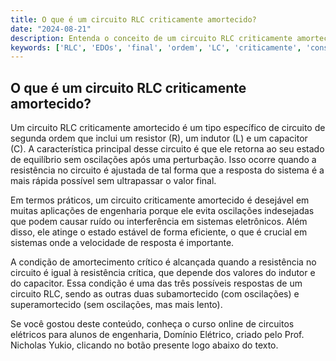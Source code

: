 ```yaml
---
title: O que é um circuito RLC criticamente amortecido?
date: "2024-08-21"
description: Entenda o conceito de um circuito RLC criticamente amortecido e sua importância em circuitos de segunda ordem.
keywords: ['RLC', 'EDOs', 'final', 'ordem', 'LC', 'criticamente', 'constante']
---
```


## O que é um circuito RLC criticamente amortecido?

Um circuito RLC criticamente amortecido é um tipo específico de circuito de segunda ordem que inclui um resistor (R), um indutor (L) e um capacitor (C). A característica principal desse circuito é que ele retorna ao seu estado de equilíbrio sem oscilações após uma perturbação. Isso ocorre quando a resistência no circuito é ajustada de tal forma que a resposta do sistema é a mais rápida possível sem ultrapassar o valor final.

Em termos práticos, um circuito criticamente amortecido é desejável em muitas aplicações de engenharia porque ele evita oscilações indesejadas que podem causar ruído ou interferência em sistemas eletrônicos. Além disso, ele atinge o estado estável de forma eficiente, o que é crucial em sistemas onde a velocidade de resposta é importante.

A condição de amortecimento crítico é alcançada quando a resistência no circuito é igual à resistência crítica, que depende dos valores do indutor e do capacitor. Essa condição é uma das três possíveis respostas de um circuito RLC, sendo as outras duas subamortecido (com oscilações) e superamortecido (sem oscilações, mas mais lento).

Se você gostou deste conteúdo, conheça o curso online de circuitos elétricos para alunos de engenharia, Domínio Elétrico, criado pelo Prof. Nicholas Yukio, clicando no botão presente logo abaixo do texto.